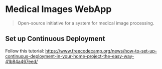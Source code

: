 # Medical Images WebApp
>Open-source initiative for a system for medical image processing.

## Set up Continuous Deployment
Follow this tutorial: https://www.freecodecamp.org/news/how-to-set-up-continuous-deployment-in-your-home-project-the-easy-way-41b84a467eed/
